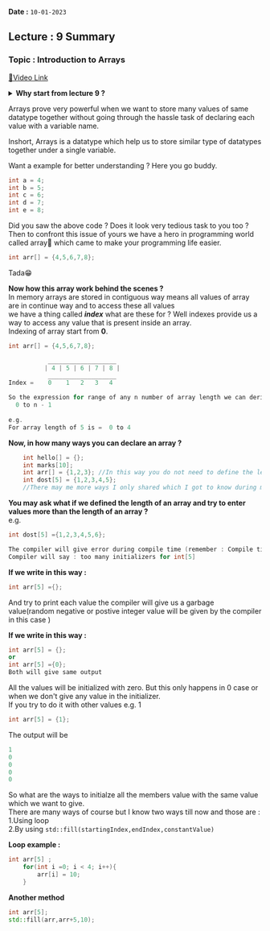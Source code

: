 **Date :** `10-01-2023`
## Lecture : 9 Summary
### Topic : Introduction to Arrays
[📍Video Link](https://www.youtube.com/watch?v=sNrLlmOIn-c&list=PLDzeHZWIZsTryvtXdMr6rPh4IDexB5NIA&index=9)

**<details><summary>Why start from lecture 9 ?</summary>**

If you are new to my journey you may ask to me why I started from Lecture 9 🤨

  
**The answer is :** because I already completed last 8 lectures in my 📍[30-Days-Of-C++](https://github.com/ItsAnkitPatel/30-Days-Of-cpp/tree/main/Day%2016/Programming) repo already so writing all those again is not very useful(these are my thought)
</details>


Arrays prove very powerful when we want to store many values of same datatype together without going through the hassle task of declaring each value with a variable name.

Inshort, Arrays is a datatype which help us to store similar type of datatypes together under a single variable.

Want a example for better understanding ? Here you go buddy.

```c++
int a = 4;
int b = 5;
int c = 6;
int d = 7;
int e = 8;
```
Did you saw the above code ? Does it look very tedious task to you too ? <br>
Then to confront this issue of yours we have a hero in programming world called array🦸 which came to make your programming life easier.
```c++
int arr[] = {4,5,6,7,8};
```
Tada😁

**Now how this array work behind the scenes ?**<br>
In memory arrays are stored in contiguous way means all values of array are in continue way and to access these all values<br>
we have a thing called **_index_** what are these for ? Well indexes provide us a way to access any value that is present inside an array.<br>
Indexing of array start from **0**.

```c++
int arr[] = {4,5,6,7,8};

           ___________________
          | 4 | 5 | 6 | 7 | 8 |
           ___________________
Index =    0    1   2   3   4

So the expression for range of any n number of array length we can derive is 
  0 to n - 1
  
e.g.
For array length of 5 is =  0 to 4 
```
**Now, in how many ways you can declare an array ?**
```c++
    int hello[] = {};
    int marks[10];
    int arr[] = {1,2,3}; //In this way you do not need to define the length of the array the compiler will automatically know it
    int dost[5] = {1,2,3,4,5};
    //There may me more ways I only shared which I got to know during my learning
```
**You may ask what if we defined the length of an array and try to enter values more than the length of an array ?**<br>
e.g.
```c++
int dost[5] ={1,2,3,4,5,6};
```
```c++
The compiler will give error during compile time (remember : Compile time error and runtime error are different things).
Compiler will say : too many initializers for int[5]
```

**If we write in this way :**

```c++
int arr[5] ={};
```
And try to print each value the compiler will give us a garbage value(random negative or postive integer value will be given by the compiler in this case )

**If we write in this way :**

```c++
int arr[5] = {};
or
int arr[5] ={0};
Both will give same output
```
All the values will be initialized with zero. But this only happens in 0 case or when we don't give any value in the initializer.<br>
If you try to do it with other values e.g. 1 <br>
```c++
int arr[5] = {1};
```
The output will be
```c++
1
0
0
0
0
```
So what are the ways to initialze all the members value with the same value which we want to give.<br>
There are many ways of course but I know two ways till now and those are :<br>
1.Using loop<br>
2.By using `std::fill(startingIndex,endIndex,constantValue)`

**Loop example :**
```c++
int arr[5] ;
    for(int i =0; i < 4; i++){
        arr[i] = 10;
    }
```
**Another method**
```c++
int arr[5];
std::fill(arr,arr+5,10);
```


